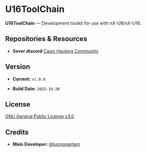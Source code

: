 # U16ToolChain

**U16ToolChain** — Development toolkit for use with nX-U8/nX-U16.


## Repositories & Resources

* **Sever discord** [Casio Hacking Community](https://discord.gg/vU4N2Mvz8H)


## Version

* **Current:** `v1.0.0`

* **Build Date:** `2025-10-20`


## License

[GNU General Public License v3.0](https://www.gnu.org/licenses/gpl-3.0.html)


## Credits

* **Main Developer:** [@luongvantam](https://github.com/luongvantam)